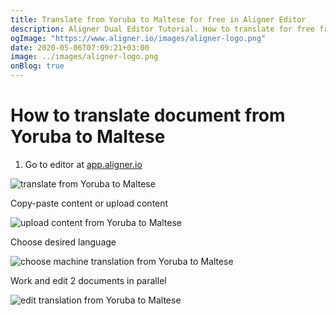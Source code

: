 ```yaml
---
title: Translate from Yoruba to Maltese for free in Aligner Editor
description: Aligner Dual Editor Tutorial. How to translate for free from Yoruba to Maltese. Aligner is multilingual document management platform. 
ogImage: "https://www.aligner.io/images/aligner-logo.png"
date: 2020-05-06T07:09:21+03:00
image: ../images/aligner-logo.png
onBlog: true
---
```


# How to translate document from Yoruba to Maltese

1. Go to editor at [app.aligner.io](https://app.aligner.io "Aligner App web page")

![translate from Yoruba to Maltese](../aligner-blank-editor.png "translate from Yoruba to Maltese")

Copy-paste content or upload content

![upload content from Yoruba to Maltese](../aligner-uploaded-document.png "upload content from Yoruba to Maltese")

Choose desired language

![choose machine translation from Yoruba to Maltese](../aligner-language-dropdown.png "choose machine translation from Yoruba to Maltese")

Work and edit 2 documents in parallel

![edit translation from Yoruba to Maltese](../aligner-double-sitded-editor.png "edit translation from Yoruba to Maltese")


